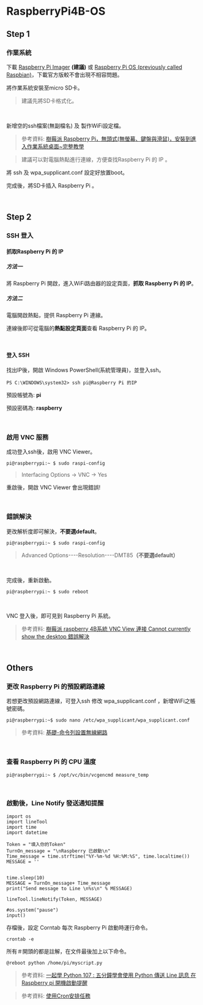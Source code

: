 # RaspberryPi4B-OS

## Step 1
### 作業系統
下載 [Raspberry Pi Imager](https://www.raspberrypi.org/downloads/) <b>(建議)</b> 或 [Raspberry Pi OS (previously called Raspbian)](https://www.raspberrypi.org/downloads/raspberry-pi-os/)，下載官方版較不會出現不相容問題。

將作業系統安裝至micro SD卡。
> 建議先將SD卡格式化。

<br>

新增空的ssh檔案(無副檔名) 及 製作WiFi設定檔。
> 參考資料: [樹莓派 Raspberry Pi，無頭式(無螢幕、鍵盤與滑鼠)，安裝到進入作業系統桌面~完整教學](https://home.gamer.com.tw/creationDetail.php?sn=3908401)

> 建議可以對電腦熱點進行連線，方便查找Raspberry Pi 的 IP 。

將 ssh 及 wpa_supplicant.conf 設定好放置boot。

完成後，將SD卡插入 Raspberry Pi 。

<br>

## Step 2
### SSH 登入
#### 抓取Raspberry Pi 的 IP
##### 方法一
將 Raspberry Pi 開啟，進入WiFi路由器的設定頁面，<b>抓取 Raspberry Pi 的 IP</b>。

##### 方法二
電腦開啟熱點，提供 Raspberry Pi 連線。

連線後即可從電腦的<b>熱點設定頁面</b>查看 Raspberry Pi 的 IP。

<br>

#### 登入 SSH
找出IP後，開啟 Windows PowerShell(系統管理員)，並登入ssh。
```
PS C:\WINDOWS\system32> ssh pi@Raspberry Pi 的IP
```
預設帳號為: <b>pi</b>

預設密碼為: <b>raspberry</b>

<br>

### 啟用 VNC 服務
成功登入ssh後，啟用 VNC Viewer。
```
pi@raspberrypi:~ $ sudo raspi-config
```
> Interfacing Options -> VNC -> Yes

重啟後，開啟 VNC Viewer 會出現錯誤!

<br>

### 錯誤解決
更改解析度即可解決，<b>不要選default</b>。
```
pi@raspberrypi:~ $ sudo raspi-config
```
> Advanced Options----Resolution----DMT85<b>（不要選default）</b>

<br>

完成後，重新啟動。
```
pi@raspberrypi:~ $ sudo reboot
```

<br>

VNC 登入後，即可見到 Raspberry Pi 系統。
> 參考資料: [樹莓派 raspberry 4B系統 VNC View 連接 Cannot currently show the desktop 錯誤解決](https://www.twblogs.net/a/5d4b3b75bd9eee5327fc11e1)

<br>

## Others
### 更改 Raspberry Pi 的預設網路連線
若想更改預設網路連線，可登入ssh 修改 wpa_supplicant.conf ，新增WiFi之帳號密碼。
```
pi@raspberrypi:~$ sudo nano /etc/wpa_supplicant/wpa_supplicant.conf
```
> 參考資料: [基礎-命令列設置無線網路](https://www.raspberrypi.com.tw/2152/setting-up-wifi-with-the-command-line/)

<br>

### 查看 Raspberry Pi 的 CPU 溫度
```
pi@raspberrypi:~ $ /opt/vc/bin/vcgencmd measure_temp
```

<br>

### 啟動後，Line Notify 發送通知提醒
```
import os
import lineTool
import time
import datetime

Token = "填入你的Token"
TurnOn_message = "\nRaspberry 已啟動\n"
Time_message = time.strftime("%Y-%m-%d %H:%M:%S", time.localtime())
MESSAGE = ''


time.sleep(10)
MESSAGE = TurnOn_message+ Time_message
print("Send message to Line \n%s\n" % MESSAGE)

lineTool.lineNotify(Token, MESSAGE)

#os.system("pause")
input()
```
存檔後，設定 Corntab 每次 Raspberry Pi 啟動時運行命令。
```
crontab -e
```
所有＃開頭的都是註解，在文件最後加上以下命令。
```
@reboot python /home/pi/myscript.py
```
> 參考資料: [一起學 Python 107 : 五分鐘學會使用 Python 傳送 Line 訊息 在 Raspberry pi 開機啟動提醒](http://wyj-learning.blogspot.com/2018/07/python-106-python-line-raspberry-pi.html?m=1)

> 參考資料: [使用Cron安排任務](https://www.raspberrypi.org/documentation/linux/usage/cron.md)
